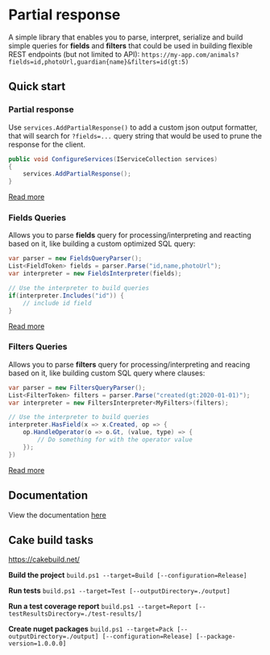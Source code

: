 ﻿# Partial response

A simple library that enables you to parse, interpret, serialize and build simple queries for **fields** and **filters** that could be used in building flexible REST endpoints (but not limited to API):
`https://my-app.com/animals?fields=id,photoUrl,guardian{name}&filters=id(gt:5)`


## Quick start

### Partial response

Use `services.AddPartialResponse()` to add a custom json output formatter, that will search for `?fields=...` query string that would be used to prune the response for the client.
```csharp
public void ConfigureServices(IServiceCollection services)
{
    services.AddPartialResponse();
}
```
[Read more](./docs/partial_response.md)

### Fields Queries
Allows you to parse **fields** query for processing/interpreting and reacting based on it, like building a custom optimized SQL query:
```csharp
var parser = new FieldsQueryParser();
List<FieldToken> fields = parser.Parse("id,name,photoUrl");
var interpreter = new FieldsInterpreter(fields);

// Use the interpreter to build queries
if(interpreter.Includes("id")) {
    // include id field
}
```
[Read more](./docs/fields.md)

### Filters Queries
Allows you to parse **filters** query for processing/interpreting and reacing based on it, like building custom SQL query where clauses:
```csharp
var parser = new FiltersQueryParser();
List<FilterToken> filters = parser.Parse("created(gt:2020-01-01)");
var interpreter = new FiltersInterpreter<MyFilters>(filters);

// Use the interpreter to build queries
interpreter.HasField(x => x.Created, op => {
    op.HandleOperator(o => o.Gt, (value, type) => {
        // Do something for with the operator value
    });
})
```
[Read more](./docs/filters.md)

## Documentation
View the documentation [here](./docs/index.md)

## Cake build tasks
https://cakebuild.net/

**Build the project**
`build.ps1 --target=Build [--configuration=Release]`

**Run tests**
`build.ps1 --target=Test [--outputDirectory=./output]`

**Run a test coverage report**
`build.ps1 --target=Report [--testResultsDirectory=./test-results/]`

**Create nuget packages**
`build.ps1 --target=Pack [--outputDirectory=./output] [--configuration=Release] [--package-version=1.0.0.0]`